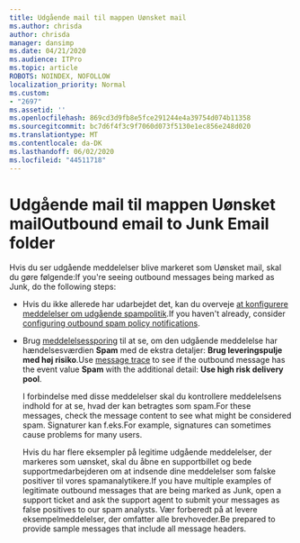 ```yaml
---
title: Udgående mail til mappen Uønsket mail
ms.author: chrisda
author: chrisda
manager: dansimp
ms.date: 04/21/2020
ms.audience: ITPro
ms.topic: article
ROBOTS: NOINDEX, NOFOLLOW
localization_priority: Normal
ms.custom:
- "2697"
ms.assetid: ''
ms.openlocfilehash: 869cd3d9fb8e5fce291244e4a39754d074b11358
ms.sourcegitcommit: bc7d6f4f3c9f7060d073f5130e1ec856e248d020
ms.translationtype: MT
ms.contentlocale: da-DK
ms.lasthandoff: 06/02/2020
ms.locfileid: "44511718"
---
```

# <a name="outbound-email-to-junk-email-folder"></a><span data-ttu-id="23f3a-102">Udgående mail til mappen Uønsket mail</span><span class="sxs-lookup"><span data-stu-id="23f3a-102">Outbound email to Junk Email folder</span></span>

<span data-ttu-id="23f3a-103">Hvis du ser udgående meddelelser blive markeret som Uønsket mail, skal du gøre følgende:</span><span class="sxs-lookup"><span data-stu-id="23f3a-103">If you're seeing outbound messages being marked as Junk, do the following steps:</span></span>

- <span data-ttu-id="23f3a-104">Hvis du ikke allerede har udarbejdet det, kan du overveje [at konfigurere meddelelser om udgående spampolitik](https://docs.microsoft.com/microsoft-365/security/office-365-security/configure-the-outbound-spam-policy).</span><span class="sxs-lookup"><span data-stu-id="23f3a-104">If you haven't already, consider [configuring outbound spam policy notifications](https://docs.microsoft.com/microsoft-365/security/office-365-security/configure-the-outbound-spam-policy).</span></span>

- <span data-ttu-id="23f3a-105">Brug [meddelelsessporing](https://docs.microsoft.com/microsoft-365/security/office-365-security/message-trace-scc) til at se, om den udgående meddelelse har hændelsesværdien **Spam** med de ekstra detaljer: **Brug leveringspulje med høj risiko**.</span><span class="sxs-lookup"><span data-stu-id="23f3a-105">Use [message trace](https://docs.microsoft.com/microsoft-365/security/office-365-security/message-trace-scc) to see if the outbound message has the event value **Spam** with the additional detail: **Use high risk delivery pool**.</span></span>

  <span data-ttu-id="23f3a-106">I forbindelse med disse meddelelser skal du kontrollere meddelelsens indhold for at se, hvad der kan betragtes som spam.</span><span class="sxs-lookup"><span data-stu-id="23f3a-106">For these messages, check the message content to see what might be considered spam.</span></span> <span data-ttu-id="23f3a-107">Signaturer kan f.eks.</span><span class="sxs-lookup"><span data-stu-id="23f3a-107">For example, signatures can sometimes cause problems for many users.</span></span>

  <span data-ttu-id="23f3a-108">Hvis du har flere eksempler på legitime udgående meddelelser, der markeres som uønsket, skal du åbne en supportbillet og bede supportmedarbejderen om at indsende dine meddelelser som falske positiver til vores spamanalytikere.</span><span class="sxs-lookup"><span data-stu-id="23f3a-108">If you have multiple examples of legitimate outbound messages that are being marked as Junk, open a support ticket and ask the support agent to submit your messages as false positives to our spam analysts.</span></span> <span data-ttu-id="23f3a-109">Vær forberedt på at levere eksempelmeddelelser, der omfatter alle brevhoveder.</span><span class="sxs-lookup"><span data-stu-id="23f3a-109">Be prepared to provide sample messages that include all message headers.</span></span>
